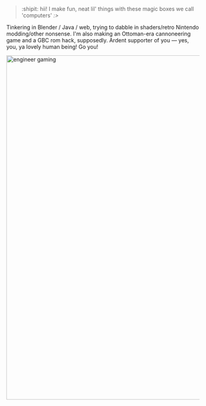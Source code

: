 > :shipit: hii! I make fun, neat lil' things with these magic boxes we call 'computers' _:>_

Tinkering in Blender / Java / web, trying to dabble in shaders/retro Nintendo modding/other nonsense. I'm also making an Ottoman-era cannoneering game and a GBC rom hack, supposedly. Ardent supporter of you — yes, you, ya lovely human being! Go you!
<p align:"center">
<img width="898" alt="engineer gaming" src="https://github.com/PocketRice/pocketrice/assets/79682953/3a448f09-89e0-490a-9afc-3807ce21804f">
</p>

